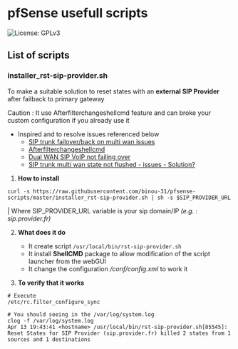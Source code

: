 pfSense usefull scripts
========================================

![License: GPLv3](https://img.shields.io/github/license/binou-31/pfsense-scripts?style=flat-square)

## List of scripts

### installer_rst-sip-provider.sh

To make a suitable solution to reset states with an **external SIP Provider** after failback to primary gateway

Caution : It use Afterfilterchangeshellcmd feature and can broke your custom configuration if you already use it

* Inspired and to resolve issues referenced below
    * [SIP trunk failover/back on multi wan issues](https://forum.netgate.com/topic/58885/sip-trunk-failover-back-on-multi-wan-issues)
    * [Afterfilterchangeshellcmd](https://forum.netgate.com/topic/10704/afterfilterchangeshellcmd)
    * [Dual WAN SIP VoIP not failing over](https://forum.netgate.com/topic/110822/dual-wan-sip-voip-not-failing-over)
    * [SIP trunk multi wan state not flushed - issues - Solution?](https://forum.netgate.com/topic/66547/sip-trunk-multi-wan-state-not-flushed-issues-solution)

1. **How to install**

```shell
curl -s https://raw.githubusercontent.com/binou-31/pfsense-scripts/master/installer_rst-sip-provider.sh | sh -s $SIP_PROVIDER_URL
```

| Where SIP_PROVIDER_URL variable is your sip domain/IP *(e.g. : sip.provider.fr)*

2. **What does it do**
   * It create script `/usr/local/bin/rst-sip-provider.sh`
   * It install **ShellCMD** package to allow modification of the script launcher from the webGUI
   * It change the configuration _/conf/config.xml_ to work it

3. **To verify that it works**

```shell
# Execute
/etc/rc.filter_configure_sync

# You should seeing in the /var/log/system.log
clog -f /var/log/system.log
Apr 13 19:43:41 <hostname> /usr/local/bin/rst-sip-provider.sh[85545]: Reset States for SIP Provider (sip.provider.fr) killed 2 states from 1 sources and 1 destinations
```